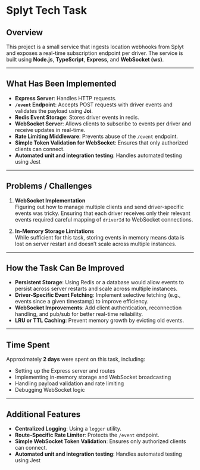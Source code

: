 # Splyt Tech Task

## Overview

This project is a small service that ingests location webhooks from Splyt and exposes a real-time subscription endpoint per driver. The service is built using **Node.js**, **TypeScript**, **Express**, and **WebSocket (ws)**.

---

## What Has Been Implemented

- **Express Server**: Handles HTTP requests.
- **`/event` Endpoint**: Accepts POST requests with driver events and validates the payload using **Joi**.
- **Redis Event Storage**: Stores driver events in redis.
- **WebSocket Server**: Allows clients to subscribe to events per driver and receive updates in real-time.
- **Rate Limiting Middleware**: Prevents abuse of the `/event` endpoint.
- **Simple Token Validation for WebSocket**: Ensures that only authorized clients can connect.
- **Automated unit and integration testing**: Handles automated testing using Jest

---

## Problems / Challenges

1. **WebSocket Implementation**  
   Figuring out how to manage multiple clients and send driver-specific events was tricky. Ensuring that each driver receives only their relevant events required careful mapping of `driverId` to WebSocket connections.

2. **In-Memory Storage Limitations**  
   While sufficient for this task, storing events in memory means data is lost on server restart and doesn’t scale across multiple instances.

---

## How the Task Can Be Improved

- **Persistent Storage**: Using Redis or a database would allow events to persist across server restarts and scale across multiple instances.
- **Driver-Specific Event Fetching**: Implement selective fetching (e.g., events since a given timestamp) to improve efficiency.
- **WebSocket Improvements**: Add client authentication, reconnection handling, and pub/sub for better real-time reliability.
- **LRU or TTL Caching**: Prevent memory growth by evicting old events.

---

## Time Spent

Approximately **2 days** were spent on this task, including:

- Setting up the Express server and routes
- Implementing in-memory storage and WebSocket broadcasting
- Handling payload validation and rate limiting
- Debugging WebSocket logic

---

## Additional Features

- **Centralized Logging**: Using a `logger` utility.
- **Route-Specific Rate Limiter**: Protects the `/event` endpoint.
- **Simple WebSocket Token Validation**: Ensures only authorized clients can connect.
- **Automated unit and integration testing**: Handles automated testing using Jest


